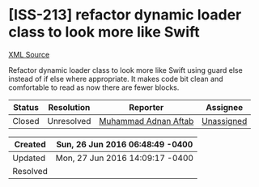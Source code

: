 # [ISS-213] refactor dynamic loader class to look more like Swift

[XML Source](../xml/ISS-213.xml)
<p><p>Refactor dynamic loader class to look more like Swift using guard else instead of if else where appropriate. It makes code bit clean and comfortable to read as now there are fewer blocks.</p></p>





Status|Resolution|Reporter|Assignee
------|----------|--------|--------
Closed|Unresolved|[Muhammad Adnan Aftab](CoderXpert)|[Unassigned]($-1)





Created|Sun, 26 Jun 2016 06:48:49 -0400
-------|--------------
Updated|Mon, 27 Jun 2016 14:09:17 -0400
Resolved|





